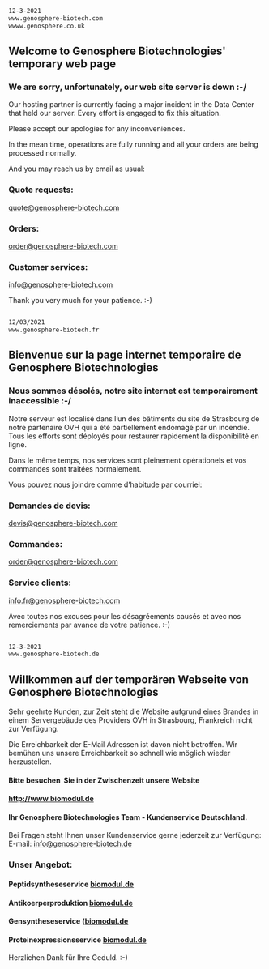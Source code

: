 ```sh
12-3-2021
www.genosphere-biotech.com
wwww.genosphere.co.uk
```



## Welcome to Genosphere Biotechnologies' temporary web page

### We are sorry, unfortunately, our web site server is down :-/

Our hosting partner is currently facing a major incident in the Data Center that held our server.  Every effort is engaged to fix this situation.

Please accept our apologies for any inconveniences.

In the mean time, operations are fully running and all your orders are being processed normally.


And you may reach us by email as usual:

### Quote requests:
[quote@genosphere-biotech.com](mailto:quote@genosphere-biotech.com)

### Orders:
[order@genosphere-biotech.com](mailto:order@genosphere-biotech.com)

### Customer services:
[info@genosphere-biotech.com](mailto:info@genosphere-biotech.com)

Thank you very much for your patience. :-)



```sh


```


```sh
12/03/2021
www.genosphere-biotech.fr
```

## Bienvenue sur la page internet temporaire de Genosphere Biotechnologies

### Nous sommes désolés, notre site internet est temporairement inaccessible :-/

Notre serveur est localisé dans l’un des bâtiments du site de Strasbourg de notre partenaire OVH qui a été partiellement endomagé par un incendie.  Tous les efforts sont déployés pour restaurer rapidement la disponibilité en ligne.

Dans le même temps, nos services sont pleinement opérationels et vos commandes sont traitées normalement.

Vous pouvez nous joindre comme d’habitude par courriel:

### Demandes de devis:
[devis@genosphere-biotech.com](mailto:devis@genosphere-biotech.com)

### Commandes:
[order@genosphere-biotech.com](mailto:commande@genosphere-biotech.com)

### Service clients:
[info.fr@genosphere-biotech.com](mailto:info.fr@genosphere-biotech.com)

Avec toutes nos excuses pour les désagréements causés et avec nos remerciements par avance de votre patience.  :-)


```sh


```


```sh
12-3-2021
www.genosphere-biotech.de
```

## Willkommen auf der temporären Webseite von Genosphere Biotechnologies


Sehr geehrte Kunden,
zur Zeit steht die Website aufgrund eines Brandes in einem Servergebäude des Providers OVH in Strasbourg, Frankreich nicht zur Verfügung.

Die Erreichbarkeit der E-Mail Adressen ist davon nicht betroffen.
Wir bemühen uns unsere Erreichbarkeit so schnell wie möglich wieder herzustellen.

#### Bitte besuchen  Sie in der Zwischenzeit unsere Website 
#### http://www.biomodul.de


#### Ihr Genosphere Biotechnologies Team - Kundenservice Deutschland.

Bei Fragen steht Ihnen unser Kundenservice gerne jederzeit zur Verfügung:
E-mail: info@genosphere-biotech.de


### Unser Angebot: 
#### Peptidsyntheseservice [biomodul.de](http://www.biomodul.de/peptidsynthesen/index.php)
#### Antikoerperproduktion [biomodul.de](http://www.biomodul.de/antikoerperherstellung/index.php)
#### Gensyntheseservice ([biomodul.de](http://www.biomodul.de/gensynthese/index.php)
#### Proteinexpressionsservice [biomodul.de](http://www.biomodul.de/proteinexpression/index.php)

Herzlichen Dank für Ihre Geduld. :-)


